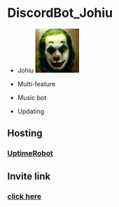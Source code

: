 # DiscordBot_Johiu

- Johíu
  <img src="logo.png" width="100" height="100"/>

- Multi-feature
- Music bot
- Updating

## Hosting

### [UptimeRobot](https://uptimerobot.com/)

## Invite link

### [click here](https://discord.com/oauth2/authorize?client_id=912789977153282109&permissions=8&scope=bot)
